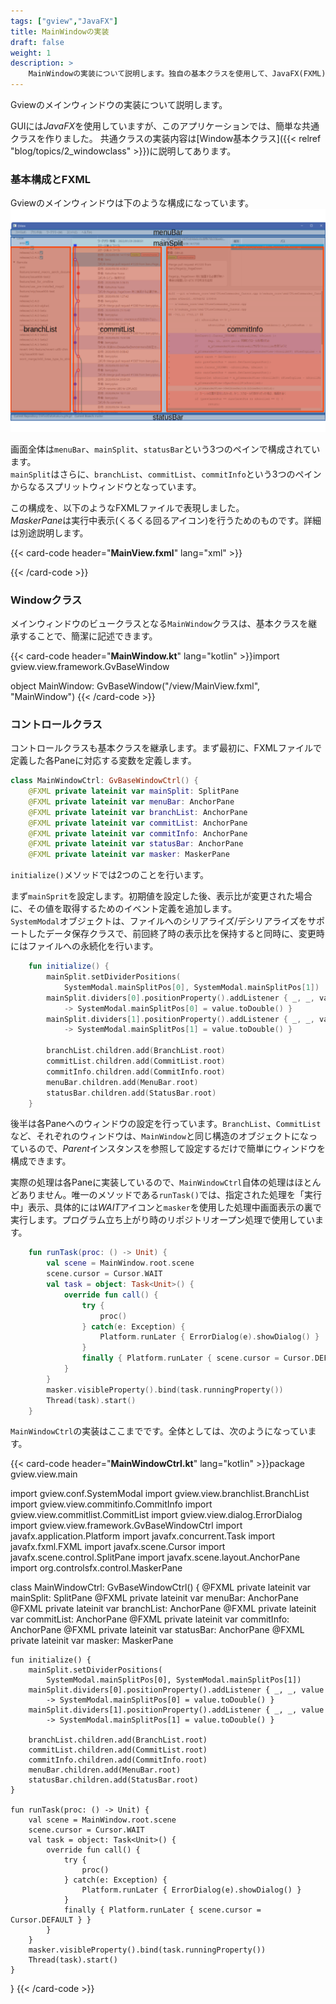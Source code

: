```yaml
---
tags: ["gview","JavaFX"]
title: MainWindowの実装
draft: false
weight: 1
description: >
    MainWindowの実装について説明します。独自の基本クラスを使用して、JavaFX(FXML)ウィンドウをKotlinで実装しています。
---
```


Gviewのメインウィンドウの実装について説明します。

GUIには*JavaFX*を使用していますが、このアプリケーションでは、簡単な共通クラスを作りました。
共通クラスの実装内容は[Window基本クラス]({{< relref "blog/topics/2_windowclass" >}})に説明してあります。

### 基本構成とFXML

Gviewのメインウィンドウは下のような構成になっています。
<img src="mainScreen.png" />

画面全体は`menuBar`、`mainSplit`、`statusBar`という3つのペインで構成されています。  
`mainSplit`はさらに、`branchList`、`commitList`、`commitInfo`という3つのペインからなるスプリットウィンドウとなっています。

この構成を、以下のようなFXMLファイルで表現しました。  
*MaskerPane*は実行中表示(くるくる回るアイコン)を行うためのものです。詳細は別途説明します。

{{< card-code header="**MainView.fxml**" lang="xml" >}}<?xml version="1.0" encoding="UTF-8"?>

<?import javafx.scene.control.*?>
<?import javafx.scene.layout.*?>

<?import org.controlsfx.control.MaskerPane?>
<StackPane
        xmlns="http://javafx.com/javafx/10.0.2" xmlns:fx="http://javafx.com/fxml/1"
        stylesheets="@/Gview.css" fx:controller="gview.view.main.MainWindowCtrl">
    <BorderPane>
        <top>
            <AnchorPane fx:id="menuBar"/>
        </top>
        <center>
            <SplitPane fx:id="mainSplit" dividerPositions="0.2, 0.5" BorderPane.alignment="CENTER">
                <AnchorPane fx:id="branchList" SplitPane.resizableWithParent="false"/>
                <AnchorPane fx:id="commitList" SplitPane.resizableWithParent="false"/>
                <AnchorPane fx:id="commitInfo"/>
            </SplitPane>
        </center>
        <bottom>
            <AnchorPane fx:id="statusBar"/>
        </bottom>
    </BorderPane>
    <MaskerPane fx:id="masker" visible="false"/>
</StackPane>
{{< /card-code >}}

### Windowクラス

メインウィンドウのビュークラスとなる`MainWindow`クラスは、基本クラスを継承することで、簡潔に記述できます。

{{< card-code header="**MainWindow.kt**" lang="kotlin" >}}import gview.view.framework.GvBaseWindow

object MainWindow: GvBaseWindow<MainWindowCtrl>("/view/MainView.fxml", "MainWindow")
{{< /card-code >}}

### コントロールクラス

コントロールクラスも基本クラスを継承します。まず最初に、FXMLファイルで定義した各Paneに対応する変数を定義します。

```kotlin
class MainWindowCtrl: GvBaseWindowCtrl() {
    @FXML private lateinit var mainSplit: SplitPane
    @FXML private lateinit var menuBar: AnchorPane
    @FXML private lateinit var branchList: AnchorPane
    @FXML private lateinit var commitList: AnchorPane
    @FXML private lateinit var commitInfo: AnchorPane
    @FXML private lateinit var statusBar: AnchorPane
    @FXML private lateinit var masker: MaskerPane
```

`initialize()`メソッドでは2つのことを行います。

まず`mainSprit`を設定します。初期値を設定した後、表示比が変更された場合に、その値を取得するためのイベント定義を追加します。  
`SystemModal`オブジェクトは、ファイルへのシリアライズ/デシリアライズをサポートしたデータ保存クラスで、前回終了時の表示比を保持すると同時に、変更時にはファイルへの永続化を行います。

```kotlin
    fun initialize() {
        mainSplit.setDividerPositions(
            SystemModal.mainSplitPos[0], SystemModal.mainSplitPos[1])
        mainSplit.dividers[0].positionProperty().addListener { _, _, value
            -> SystemModal.mainSplitPos[0] = value.toDouble() }
        mainSplit.dividers[1].positionProperty().addListener { _, _, value
            -> SystemModal.mainSplitPos[1] = value.toDouble() }

        branchList.children.add(BranchList.root)
        commitList.children.add(CommitList.root)
        commitInfo.children.add(CommitInfo.root)
        menuBar.children.add(MenuBar.root)
        statusBar.children.add(StatusBar.root)
    }
```
後半は各Paneへのウィンドウの設定を行っています。`BranchList`、`CommitList`など、それぞれのウィンドウは、`MainWindow`と同じ構造のオブジェクトになっているので、*Parent*インスタンスを参照して設定するだけで簡単にウィンドウを構成できます。

実際の処理は各Paneに実装しているので、`MainWindowCtrl`自体の処理はほとんどありません。唯一のメソッドである`runTask()`では、指定された処理を「実行中」表示、具体的には*WAIT*アイコンと`masker`を使用した処理中画面表示の裏で実行します。プログラム立ち上がり時のリポジトリオープン処理で使用しています。

```kotlin
    fun runTask(proc: () -> Unit) {
        val scene = MainWindow.root.scene
        scene.cursor = Cursor.WAIT
        val task = object: Task<Unit>() {
            override fun call() {
                try {
                    proc()
                } catch(e: Exception) {
                    Platform.runLater { ErrorDialog(e).showDialog() }
                }
                finally { Platform.runLater { scene.cursor = Cursor.DEFAULT } }
            }
        }
        masker.visibleProperty().bind(task.runningProperty())
        Thread(task).start()
    }
```

`MainWindowCtrl`の実装はここまでです。全体としては、次のようになっています。

{{< card-code header="**MainWindowCtrl.kt**" lang="kotlin" >}}package gview.view.main

import gview.conf.SystemModal
import gview.view.branchlist.BranchList
import gview.view.commitinfo.CommitInfo
import gview.view.commitlist.CommitList
import gview.view.dialog.ErrorDialog
import gview.view.framework.GvBaseWindowCtrl
import javafx.application.Platform
import javafx.concurrent.Task
import javafx.fxml.FXML
import javafx.scene.Cursor
import javafx.scene.control.SplitPane
import javafx.scene.layout.AnchorPane
import org.controlsfx.control.MaskerPane

class MainWindowCtrl: GvBaseWindowCtrl() {
    @FXML private lateinit var mainSplit: SplitPane
    @FXML private lateinit var menuBar: AnchorPane
    @FXML private lateinit var branchList: AnchorPane
    @FXML private lateinit var commitList: AnchorPane
    @FXML private lateinit var commitInfo: AnchorPane
    @FXML private lateinit var statusBar: AnchorPane
    @FXML private lateinit var masker: MaskerPane

    fun initialize() {
        mainSplit.setDividerPositions(
            SystemModal.mainSplitPos[0], SystemModal.mainSplitPos[1])
        mainSplit.dividers[0].positionProperty().addListener { _, _, value
            -> SystemModal.mainSplitPos[0] = value.toDouble() }
        mainSplit.dividers[1].positionProperty().addListener { _, _, value
            -> SystemModal.mainSplitPos[1] = value.toDouble() }

        branchList.children.add(BranchList.root)
        commitList.children.add(CommitList.root)
        commitInfo.children.add(CommitInfo.root)
        menuBar.children.add(MenuBar.root)
        statusBar.children.add(StatusBar.root)
    }

    fun runTask(proc: () -> Unit) {
        val scene = MainWindow.root.scene
        scene.cursor = Cursor.WAIT
        val task = object: Task<Unit>() {
            override fun call() {
                try {
                    proc()
                } catch(e: Exception) {
                    Platform.runLater { ErrorDialog(e).showDialog() }
                }
                finally { Platform.runLater { scene.cursor = Cursor.DEFAULT } }
            }
        }
        masker.visibleProperty().bind(task.runningProperty())
        Thread(task).start()
    }
}
{{< /card-code >}}

